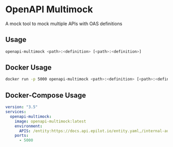 # OpenAPI  Multimock
A mock tool to mock multiple APIs with OAS definitions

## Usage 

```sh
openapi-multimock <path>:<definition> [<path>:<definition>]
```
## Docker Usage

```sh 
docker run -p 5000 openapi-multimock <path>:<definition> [<path>:<definition>] 
```
## Docker-Compose Usage

```yaml
version: "3.5"
services:
  openapi-multimock:
    image: openapi-multimock:latest
    environment:
      APIS: /entity:https://docs.api.epilot.io/entity.yaml,/internal-auth:https://docs.api.epilot.io/internal-auth.yaml
    ports:
      - 5000
```
